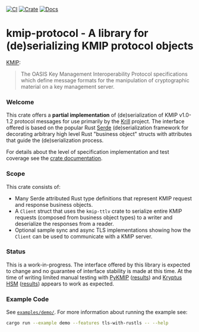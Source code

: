 [![CI](https://github.com/NLnetLabs/kmip-protocol/actions/workflows/ci.yml/badge.svg?branch=main)](https://github.com/NLnetLabs/kmip-protocol/actions/workflows/ci.yml)
[![Crate](https://img.shields.io/crates/v/kmip-protocol)](https://crates.io/crates/kmip-protocol)
[![Docs](https://img.shields.io/docsrs/kmip-protocol)](https://docs.rs/kmip-protocol/)

# kmip-protocol - A library for (de)serializing KMIP protocol objects

[KMIP](https://docs.oasis-open.org/kmip/spec/v1.0/kmip-spec-1.0.html):
> The OASIS Key Management Interoperability Protocol specifications which define message formats for the manipulation
> of cryptographic material on a key management server.

### Welcome

This crate offers a **partial implementation** of (de)serialization of KMIP v1.0-1.2 protocol messages for use
primarily by the [Krill](https://nlnetlabs.nl/projects/rpki/krill/) project. The interface offered is based on the
popular Rust [Serde](https://serde.rs/) (de)serialization framework for decorating arbitrary high level Rust "business 
object" structs with attributes that guide the (de)serialization process.

For details about the level of specification implementation and test coverage see the [crate documentation](https://docs.rs/kmip-protocol/).

### Scope

This crate consists of:
  - Many Serde attributed Rust type definitions that represent KMIP request and response business objects.
  - A `Client` struct that uses the `kmip-ttlv` crate to serialize entire KMIP requests (composed from business object
    types) to a writer and deserialize the responses from a reader.
  - Optional sample sync and async TLS implementations showing how the `Client` can be used to communicate with a KMIP
    server.

### Status

This is a work-in-progress. The interface offered by this library is expected to change and no guarantee of interface
stability is made at this time. At the time of writing limited manual testing with [PyKMIP](https://pykmip.readthedocs.io/)
([results](https://github.com/NLnetLabs/kmip-protocol/issues/14)) and [Kryptus HSM](https://kryptus.com/en/cloud-hsm/)
([results](https://github.com/NLnetLabs/kmip-protocol/issues/15)) appears to work as expected.

### Example Code

See [`examples/demo/`](examples/demo/). For more information about running the example see:

```bash
cargo run --example demo --features tls-with-rustls -- --help
```
